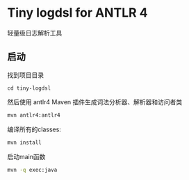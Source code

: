 # Tiny logdsl for ANTLR 4

轻量级日志解析工具

## 启动


找到项目目录
```
cd tiny-logdsl
```

然后使用 antlr4 Maven 插件生成词法分析器、解析器和访问者类

```bash
mvn antlr4:antlr4
```

编译所有的classes:

```bash
mvn install
```

启动main函数

```bash
mvn -q exec:java
```
